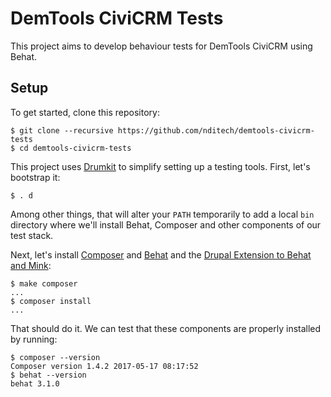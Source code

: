 DemTools CiviCRM Tests
======================

This project aims to develop behaviour tests for DemTools CiviCRM using Behat.


Setup
-----

To get started, clone this repository:

    $ git clone --recursive https://github.com/nditech/demtools-civicrm-tests
    $ cd demtools-civicrm-tests

This project uses [Drumkit](http://drumk.it) to simplify setting up a testing
tools. First, let's bootstrap it:

    $ . d

Among other things, that will alter your `PATH` temporarily to add a local
`bin` directory where we'll install Behat, Composer and other components of our
test stack.

Next, let's install [Composer](http://getcomposer.org) and [Behat](http://behat.org) and the [Drupal Extension to Behat and Mink](https://behat-drupal-extension.readthedocs.io):

    $ make composer
    ...
    $ composer install
    ...

That should do it. We can test that these components are properly installed by running:

    $ composer --version
    Composer version 1.4.2 2017-05-17 08:17:52
    $ behat --version
    behat 3.1.0


